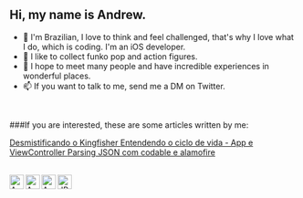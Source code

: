 ## Hi, my name is Andrew.

- 👋 I'm Brazilian, I love to think and feel challenged, that's why I love what I do, which is coding. I'm an iOS developer.
- 👀 I like to collect funko pop and action figures.
- 💞️ I hope to meet many people and have incredible experiences in wonderful places.
- 📫 If you want to talk to me, send me a DM on Twitter.


<br/>

###If you are interested, these are some articles written by me:

<a href="https://medium.com/@andrew.castro/desmistificando-o-kingfisher-3a3158eb8dcf"> Desmistificando o Kingfisher </a>
<a href="https://medium.com/@andrew.castro/entendendo-o-ciclo-de-vida-app-e-view-6e56a82579b9"> Entendendo o ciclo de vida - App e ViewController </a>
<a href="https://medium.com/@andrew.castro/parsing-json-com-codable-e-alamofire-ad68899100ab"> Parsing JSON com codable e alamofire</a>

<br/>

<a href="https://www.linkedin.com/in/andrew-castro-17596b144/">
  <img align="left" alt="Andrew's Linkedin" width="25" src="https://cdn.jsdelivr.net/npm/simple-icons@v3/icons/linkedin.svg" />
</a>
<a href="https://github.com/alvesandrew">
  <img align="left" alt="Andrew's Github" width="25" src="https://cdn.jsdelivr.net/npm/simple-icons@v3/icons/github.svg" />
</a>
<a href="https://twitter.com/swiftdreww">
  <img align="left" alt="Andrew's Twitter" width="25" src="https://cdn.jsdelivr.net/npm/simple-icons@v3/icons/twitter.svg" />
</a>
<a href="https://www.youtube.com/channel/UCF6Y0zQGtzzPezcMmJXUQTA?view_as=subscriber">
  <img align="left" alt="JPedro's Youtube" width="25" src="https://cdn.jsdelivr.net/npm/simple-icons@v3/icons/youtube.svg" />
</a>
